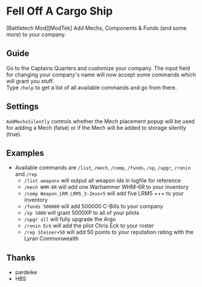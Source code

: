# Fell Off A Cargo Ship

[Battletech Mod][ModTek] Add Mechs, Components & Funds (and some more) to your company.

## Guide
Go to the Captains Quarters and customize your company. The input field for changing your company's name will now accept some commands which will grant you stuff.  
Type `/help` to get a list of all available commands and go from there.

## Settings
`AddMechsSilently` controls whether the Mech placement popup will be used for adding a Mech (false) or if the Mech will be added to storage silently (true).

## Examples
* Available commands are `/list`, `/mech`, `/comp`, `/funds`, `/xp`, `/upgr`, `/ronin` and `/rep`
    * `/list weapons` will output all weapon ids in logfile for reference
    * `/mech WHM-6R` will add one Warhammer WHM-6R to your inventory 
    * `/comp Weapon_LRM_LRM5_3-Zeus+5` will add five LRM5 +++ to your inventory
    * `/funds 500000` will add 500000 C-Bills to your company
    * `/xp 5000` will grant 5000XP to all of your pilots
    * `/upgr all` will fully upgrade the Argo
    * `/ronin Eck` will add the pilot Chris Eck to your roster
    * `/rep Steiner+50` will add 50 points to your reputation rating with the Lyran Commonwealth

## Thanks
* pardeike
* HBS
